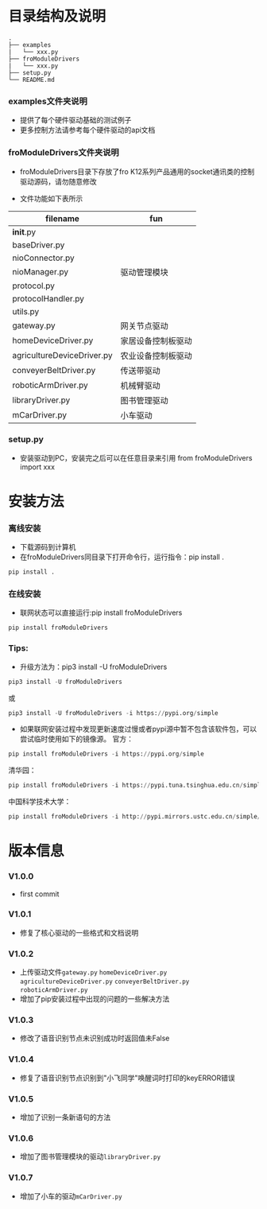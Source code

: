 # 目录结构及说明


```
.
├── examples
|   └── xxx.py
├── froModuleDrivers
|   └── xxx.py
├── setup.py
└── README.md

```


### examples文件夹说明
- 提供了每个硬件驱动基础的测试例子
- 更多控制方法请参考每个硬件驱动的api文档

### froModuleDrivers文件夹说明
- froModuleDrivers目录下存放了fro K12系列产品通用的socket通讯类的控制驱动源码，请勿随意修改

- 文件功能如下表所示

| filename    | fun  |
| ----------- | ---- |
| __init__.py |      |
| baseDriver.py |      |
| nioConnector.py |      |
| nioManager.py | 驱动管理模块 |
| protocol.py |      |
| protocolHandler.py |      |
| utils.py |      |
| gateway.py | 网关节点驱动 |
| homeDeviceDriver.py | 家居设备控制板驱动 |
| agricultureDeviceDriver.py | 农业设备控制板驱动 |
| conveyerBeltDriver.py | 传送带驱动 |
| roboticArmDriver.py | 机械臂驱动 |
| libraryDriver.py | 图书管理驱动 |
| mCarDriver.py | 小车驱动 |


### setup.py

- 安装驱动到PC，安装完之后可以在任意目录来引用 from froModuleDrivers import xxx


# 安装方法

### 离线安装
- 下载源码到计算机
- 在froModuleDrivers同目录下打开命令行，运行指令：pip install .
```python
pip install .
```

### 在线安装
- 联网状态可以直接运行:pip install froModuleDrivers
```python
pip install froModuleDrivers
```


### Tips:

- 升级方法为：pip3 install -U froModuleDrivers
```python
pip3 install -U froModuleDrivers
```
或
```python
pip3 install -U froModuleDrivers -i https://pypi.org/simple
```

- 如果联网安装过程中发现更新速度过慢或者pypi源中暂不包含该软件包，可以尝试临时使用如下的镜像源。
官方：
```python
pip install froModuleDrivers -i https://pypi.org/simple
```
清华园：
```python
pip install froModuleDrivers -i https://pypi.tuna.tsinghua.edu.cn/simple
```
中国科学技术大学：
```python
pip install froModuleDrivers -i http://pypi.mirrors.ustc.edu.cn/simple/
```

# 版本信息

### V1.0.0
- first commit

### V1.0.1 
- 修复了核心驱动的一些格式和文档说明

### V1.0.2
- 上传驱动文件`gateway.py` `homeDeviceDriver.py` `agricultureDeviceDriver.py` `conveyerBeltDriver.py` `roboticArmDriver.py`
- 增加了pip安装过程中出现的问题的一些解决方法

### V1.0.3
- 修改了语音识别节点未识别成功时返回值未False

### V1.0.4
- 修复了语音识别节点识别到"小飞同学"唤醒词时打印的keyERROR错误

### V1.0.5
- 增加了识别一条新语句的方法

### V1.0.6
- 增加了图书管理模块的驱动`libraryDriver.py`

### V1.0.7
- 增加了小车的驱动`mCarDriver.py`
